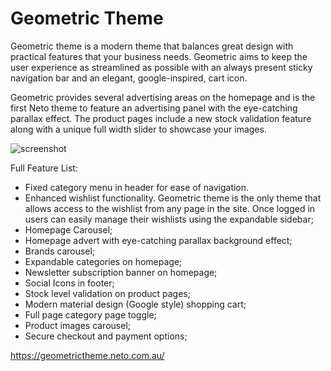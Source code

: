 # Geometric Theme

Geometric theme is a modern theme that balances great design with practical features that your business needs. Geometric aims to keep the user experience as streamlined as possible with an always present sticky navigation bar and an elegant, google-inspired, cart icon. 

Geometric provides several advertising areas on the homepage and is the first Neto theme to feature an advertising panel with the eye-catching parallax effect. The product pages include a new stock validation feature along with a unique full width slider to showcase your images. 

<img src="http://geometrictheme.neto.com.au/assets/images/geometric.png" alt="screenshot"/>

Full Feature List:

- Fixed category menu in header for ease of navigation.
- Enhanced wishlist functionality. Geometric theme is the only theme that allows access to the wishlist from any page in the site. Once logged in users can easily manage their wishlists using the expandable sidebar;
- Homepage Carousel;
- Homepage advert with eye-catching parallax background effect;
- Brands carousel;
- Expandable categories on homepage;
- Newsletter subscription banner on homepage;
- Social Icons in footer;
- Stock level validation on product pages;
- Modern material design (Google style) shopping cart;
- Full page category page toggle;
- Product images carousel;
- Secure checkout and payment options;

https://geometrictheme.neto.com.au/
